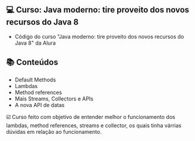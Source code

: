 ## 💻 Curso: Java moderno: tire proveito dos novos recursos do Java 8

- Código do curso "Java moderno: tire proveito dos novos recursos do Java 8" da Alura

## :books: Conteúdos
- Default Methods
- Lambdas
- Method references
- Mais Streams, Collectors e APIs
- A nova API de datas

☑️ Curso feito com objetivo de entender melhor o funcionamento dos lambdas, method references, streams e collector, os quais tinha várrias dúvidas em relação ao funcionamento.
